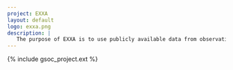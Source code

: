 ```yaml
---
project: EXXA
layout: default
logo: exxa.png
description: |
   The purpose of EXXA is to use publicly available data from observations intended to identify exoplanets in order to determine whether or not a given stellar system contains one or more exoplanets
---
```


{% include gsoc_project.ext %}
